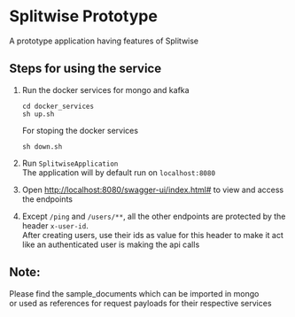 # Splitwise Prototype
A prototype application having features of Splitwise

## Steps for using the service
1. Run the docker services for mongo and kafka  
   ```
   cd docker_services
   sh up.sh
   ```
   For stoping the docker services
   ```
   sh down.sh
   ```


2. Run `SplitwiseApplication`  
   The application will by default run on `localhost:8080`


3. Open <http://localhost:8080/swagger-ui/index.html#> to view and access the endpoints 


4. Except `/ping` and `/users/**`, all the other endpoints are protected by the header `x-user-id`.  
   After creating users, use their ids as value for this header to make it act like an authenticated user is making the api calls


## Note:
Please find the sample_documents which can be imported in mongo  
or used as references for request payloads for their respective services